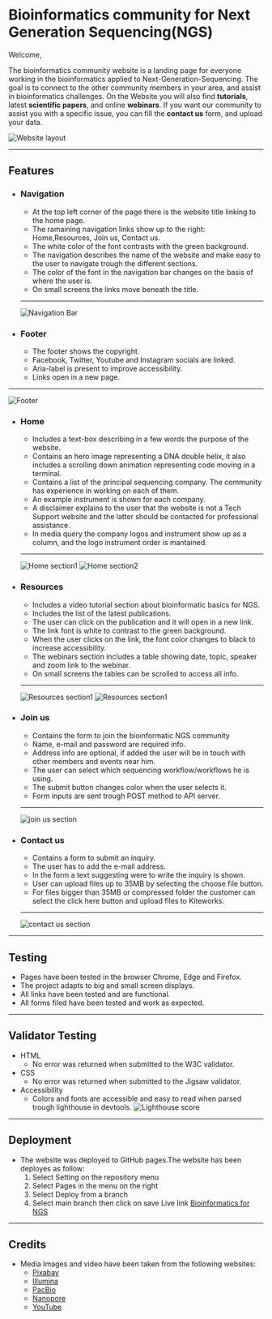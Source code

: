 # Bioinformatics community for Next Generation Sequencing(NGS)

Welcome,

The bioinformatics community website is a landing page for everyone working in the bioinformatics applied to Next-Generation-Sequencing.
The goal is to connect to the other community members in your area, and assist in bioinformatics challenges.
On the Website you will also find **tutorials**, latest **scientific papers**, and online **webinars**.
If you want our community to assist you with a specific issue, you can fill the **contact us** form, and upload your data.

   ![Website layout](assets/images/bifxngs.PNG)
_____________________________
## Features
- ### Navigation 
  - At the top left corner of the page there is the website title linking to the home page.
  - The ramaining navigation links show up to the right: Home,Resources, Join us, Contact us.
  - The white color of the font contrasts with the green background.
  - The navigation describes the name of the website and make easy to the user to navigate trough the different sections.
  - The color of the font in the navigation bar changes on the basis of where the user is.
  - On small screens the links move beneath the title.
  ________________________________________________________

  ![Navigation Bar](assets/images/navigation.PNG)

- ### Footer
    - The footer shows the copyright.
    - Facebook, Twitter, Youtube and Instagram socials are linked.
    - Aria-label is present to improve accessibility.
    - Links open in a new page.
_______________________________________________________________
  ![Footer](assets/images/footer.PNG)
- ### Home
    - Includes a text-box describing in a few words the purpose of the website.
    - Contains an hero image representing a DNA double helix, it also includes a scrolling down animation representing code moving in a terminal.
    - Contains a list of the principal sequencing company. The community has experience in working on each of them.
    - An example instrument is shown for each company.
    - A disclaimer explains to the user that the website is not a Tech Support website and the latter should be contacted for professional assistance.
    - In media query the company logos and instrument show up as a column, and the logo instrument order is mantained. 
    __________________________________________________________
   ![Home section1](assets/images/home_section1.PNG)
   ![Home section2](assets/images/home_section2.PNG)

- ### Resources
     - Includes a video tutorial section about bioinformatic basics for NGS.
     - Includes the list of the latest publications.
     - The user can click on the publication and it will open in a new link.
     - The link font is white to contrast to the green background.
     - When the user clicks on the link, the font color changes to black to increase accessibility.
     - The webinars section includes a table showing date, topic, speaker and zoom link to the webinar.
     - On small screens the tables can be scrolled to access all info.
     _________________________________________________________
    ![Resources section1](assets/images/resources_section1.PNG)
    ![Resources section1](assets/images/resources_section2.PNG)

- ### Join us
     - Contains the form to join the bioinformatic NGS community
     - Name, e-mail and password are required info.
     - Address info are optional, if added the user will be in touch with other members and events near him.
     - The user can select which sequencing workflow/workflows he is using.
     - The submit button changes color when the user selects it.
     - Form inputs are sent trough POST method to API server.
     __________________________________________________________
     ![join us section](assets/images/join_us.PNG)

- ### Contact us
     - Contains a form to submit an inquiry.
     - The user has to add the e-mail address.
     - In the form a text suggesting were to write the inquiry is shown.
     - User can upload files up to 35MB by selecting the choose file button.
     - For files bigger than 35MB or compressed folder the customer can select the click here button and upload files to Kiteworks.
    ____________________________________________
     ![contact us section](assets/images/contact_us.PNG)
__________________________________________________________
## Testing
   - Pages have been tested in the browser Chrome, Edge and Firefox.
   - The project adapts to big and small screen displays.
   - All links have been tested and are functional.
   - All forms filed have been tested and work as expected.
__________________________________________________
## Validator Testing
   -  HTML
        - No error was returned when submitted to the W3C validator.
   - CSS 
        - No error was returned when submitted to the Jigsaw validator.
   - Accessibility
        - Colors and fonts are accessible and easy to read when parsed trough lighthouse in devtools.
     ![Lighthouse score](assets/images/lighthouse_score.png)
__________________________________________________
## Deployment
   - The website was deployed to GitHub pages.The website has been deployes as follow:
     1. Select Setting on the repository menu
     2. Select Pages in the menu on the right
     3. Select Deploy from a branch
     4. Select main branch then click on save
Live link [Bioinformatics for NGS](https://angelogaeta1990.github.io/bifxngs_community/)
 _______________________________________________________  
 ## Credits
  - Media
    Images and video have been taken from the following websites:
    - [Pixabay](https://pixabay.com/)
    - [Illumina](https://www.illumina.com/)
    - [PacBio](https://www.pacb.com/)
    - [Nanopore](https://nanoporetech.com/)
    - [YouTube](https://www.youtube.com/embed/GWO1UddLVcM)

       


